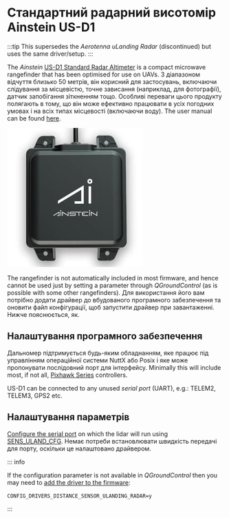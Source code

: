 # Стандартний радарний висотомір Ainstein US-D1

:::tip
This supersedes the _Aerotenna uLanding Radar_ (discontinued) but uses the same driver/setup.
:::

The _Ainstein_ [US-D1 Standard Radar Altimeter](https://ainstein.ai/us-d1-all-weather-radar-altimeter/) is a compact microwave rangefinder that has been optimised for use on UAVs.
З діапазоном відчуття близько 50 метрів, він корисний для застосувань, включаючи слідування за місцевістю, точне зависання (наприклад, для фотографії), датчик запобігання зіткненням тощо.
Особливі переваги цього продукту полягають в тому, що він може ефективно працювати в усіх погодних умовах і на всіх типах місцевості (включаючи воду).
The user manual can be found [here](https://ainstein.ai/wp-content/uploads/US-D1-Technical-User-Manual-D00.02.05.docx.pdf).

![Ainstein US-DA](../../assets/hardware/sensors/ainstein/us_d1_hero.jpg)

The rangefinder is not automatically included in most firmware, and hence cannot be used just by setting a parameter through _QGroundControl_ (as is possible with some other rangefinders).
Для використання його вам потрібно додати драйвер до вбудованого програмного забезпечення та оновити файл конфігурації, щоб запустити драйвер при завантаженні.
Нижче пояснюється, як.

## Налаштування програмного забезпечення

Дальномер підтримується будь-яким обладнанням, яке працює під управлінням операційної системи NuttX або Posix і яке може пропонувати послідовний порт для інтерфейсу.
Minimally this will include most, if not all, [Pixhawk Series](../flight_controller/pixhawk_series.md) controllers.

US-D1 can be connected to any unused _serial port_ (UART), e.g.: TELEM2, TELEM3, GPS2 etc.

## Налаштування параметрів

[Configure the serial port](../peripherals/serial_configuration.md) on which the lidar will run using [SENS_ULAND_CFG](../advanced_config/parameter_reference.md#SENS_ULAND_CFG).
Немає потреби встановлювати швидкість передачі для порту, оскільки це налаштовано драйвером.

::: info

If the configuration parameter is not available in _QGroundControl_ then you may need to [add the driver to the firmware](../peripherals/serial_configuration.md#parameter_not_in_firmware):

```plain
CONFIG_DRIVERS_DISTANCE_SENSOR_ULANDING_RADAR=y
```

:::
